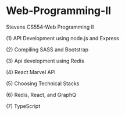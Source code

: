# Web-Programming-II
Stevens CS554-Web Programming II

(1) API Development using node.js and Express

(2) Compiling SASS and Bootstrap

(3) Api development using Redis

(4) React Marvel API

(5) Choosing Technical Stacks

(6) Redis, React, and GraphQ

(7) TypeScript

